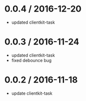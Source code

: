 
0.0.4 / 2016-12-20
==================

  * updated clientkit-task

0.0.3 / 2016-11-24
==================

  * updated clientkit-task
  * fixed debounce bug

0.0.2 / 2016-11-18
==================

  * update clientkit-task
